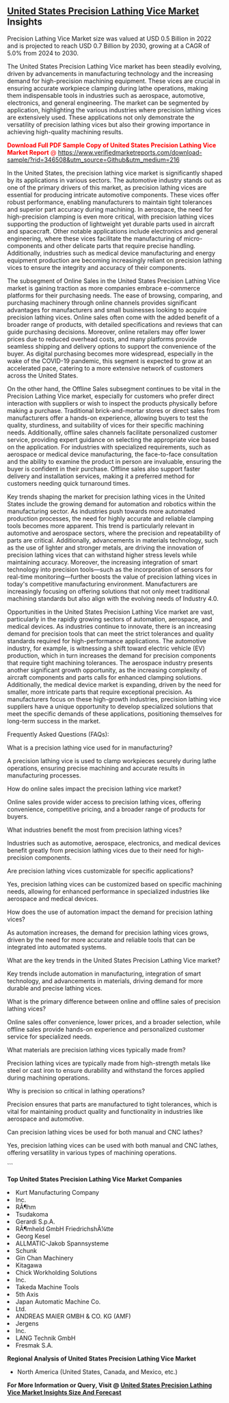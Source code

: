 <h2><a href="https://www.verifiedmarketreports.com/download-sample/?rid=346508&amp;utm_source=Github&amp;utm_medium=216" target="_blank">United States Precision Lathing Vice Market</a> Insights</h2><p>Precision Lathing Vice Market size was valued at USD 0.5 Billion in 2022 and is projected to reach USD 0.7 Billion by 2030, growing at a CAGR of 5.0% from 2024 to 2030.</p><p><p>The United States Precision Lathing Vice market has been steadily evolving, driven by advancements in manufacturing technology and the increasing demand for high-precision machining equipment. These vices are crucial in ensuring accurate workpiece clamping during lathe operations, making them indispensable tools in industries such as aerospace, automotive, electronics, and general engineering. The market can be segmented by application, highlighting the various industries where precision lathing vices are extensively used. These applications not only demonstrate the versatility of precision lathing vices but also their growing importance in achieving high-quality machining results.</p><p><p><span class=""><span style="color: #ff0000;"><strong>Download Full PDF Sample Copy of United States Precision Lathing Vice Market Report</strong> @ </span><a href="https://www.verifiedmarketreports.com/download-sample/?rid=346508&amp;utm_source=Github&amp;utm_medium=216" target="_blank">https://www.verifiedmarketreports.com/download-sample/?rid=346508&amp;utm_source=Github&amp;utm_medium=216</a></span></p></p><p>In the United States, the precision lathing vice market is significantly shaped by its applications in various sectors. The automotive industry stands out as one of the primary drivers of this market, as precision lathing vices are essential for producing intricate automotive components. These vices offer robust performance, enabling manufacturers to maintain tight tolerances and superior part accuracy during machining. In aerospace, the need for high-precision clamping is even more critical, with precision lathing vices supporting the production of lightweight yet durable parts used in aircraft and spacecraft. Other notable applications include electronics and general engineering, where these vices facilitate the manufacturing of micro-components and other delicate parts that require precise handling. Additionally, industries such as medical device manufacturing and energy equipment production are becoming increasingly reliant on precision lathing vices to ensure the integrity and accuracy of their components.<p>The subsegment of Online Sales in the United States Precision Lathing Vice market is gaining traction as more companies embrace e-commerce platforms for their purchasing needs. The ease of browsing, comparing, and purchasing machinery through online channels provides significant advantages for manufacturers and small businesses looking to acquire precision lathing vices. Online sales often come with the added benefit of a broader range of products, with detailed specifications and reviews that can guide purchasing decisions. Moreover, online retailers may offer lower prices due to reduced overhead costs, and many platforms provide seamless shipping and delivery options to support the convenience of the buyer. As digital purchasing becomes more widespread, especially in the wake of the COVID-19 pandemic, this segment is expected to grow at an accelerated pace, catering to a more extensive network of customers across the United States.<p>On the other hand, the Offline Sales subsegment continues to be vital in the Precision Lathing Vice market, especially for customers who prefer direct interaction with suppliers or wish to inspect the products physically before making a purchase. Traditional brick-and-mortar stores or direct sales from manufacturers offer a hands-on experience, allowing buyers to test the quality, sturdiness, and suitability of vices for their specific machining needs. Additionally, offline sales channels facilitate personalized customer service, providing expert guidance on selecting the appropriate vice based on the application. For industries with specialized requirements, such as aerospace or medical device manufacturing, the face-to-face consultation and the ability to examine the product in person are invaluable, ensuring the buyer is confident in their purchase. Offline sales also support faster delivery and installation services, making it a preferred method for customers needing quick turnaround times.<p>Key trends shaping the market for precision lathing vices in the United States include the growing demand for automation and robotics within the manufacturing sector. As industries push towards more automated production processes, the need for highly accurate and reliable clamping tools becomes more apparent. This trend is particularly relevant in automotive and aerospace sectors, where the precision and repeatability of parts are critical. Additionally, advancements in materials technology, such as the use of lighter and stronger metals, are driving the innovation of precision lathing vices that can withstand higher stress levels while maintaining accuracy. Moreover, the increasing integration of smart technology into precision tools—such as the incorporation of sensors for real-time monitoring—further boosts the value of precision lathing vices in today's competitive manufacturing environment. Manufacturers are increasingly focusing on offering solutions that not only meet traditional machining standards but also align with the evolving needs of Industry 4.0.<p>Opportunities in the United States Precision Lathing Vice market are vast, particularly in the rapidly growing sectors of automation, aerospace, and medical devices. As industries continue to innovate, there is an increasing demand for precision tools that can meet the strict tolerances and quality standards required for high-performance applications. The automotive industry, for example, is witnessing a shift toward electric vehicle (EV) production, which in turn increases the demand for precision components that require tight machining tolerances. The aerospace industry presents another significant growth opportunity, as the increasing complexity of aircraft components and parts calls for enhanced clamping solutions. Additionally, the medical device market is expanding, driven by the need for smaller, more intricate parts that require exceptional precision. As manufacturers focus on these high-growth industries, precision lathing vice suppliers have a unique opportunity to develop specialized solutions that meet the specific demands of these applications, positioning themselves for long-term success in the market.<p>Frequently Asked Questions (FAQs):</p><p>What is a precision lathing vice used for in manufacturing?</p><p>A precision lathing vice is used to clamp workpieces securely during lathe operations, ensuring precise machining and accurate results in manufacturing processes.</p><p>How do online sales impact the precision lathing vice market?</p><p>Online sales provide wider access to precision lathing vices, offering convenience, competitive pricing, and a broader range of products for buyers.</p><p>What industries benefit the most from precision lathing vices?</p><p>Industries such as automotive, aerospace, electronics, and medical devices benefit greatly from precision lathing vices due to their need for high-precision components.</p><p>Are precision lathing vices customizable for specific applications?</p><p>Yes, precision lathing vices can be customized based on specific machining needs, allowing for enhanced performance in specialized industries like aerospace and medical devices.</p><p>How does the use of automation impact the demand for precision lathing vices?</p><p>As automation increases, the demand for precision lathing vices grows, driven by the need for more accurate and reliable tools that can be integrated into automated systems.</p><p>What are the key trends in the United States Precision Lathing Vice market?</p><p>Key trends include automation in manufacturing, integration of smart technology, and advancements in materials, driving demand for more durable and precise lathing vices.</p><p>What is the primary difference between online and offline sales of precision lathing vices?</p><p>Online sales offer convenience, lower prices, and a broader selection, while offline sales provide hands-on experience and personalized customer service for specialized needs.</p><p>What materials are precision lathing vices typically made from?</p><p>Precision lathing vices are typically made from high-strength metals like steel or cast iron to ensure durability and withstand the forces applied during machining operations.</p><p>Why is precision so critical in lathing operations?</p><p>Precision ensures that parts are manufactured to tight tolerances, which is vital for maintaining product quality and functionality in industries like aerospace and automotive.</p><p>Can precision lathing vices be used for both manual and CNC lathes?</p><p>Yes, precision lathing vices can be used with both manual and CNC lathes, offering versatility in various types of machining operations.</p>```</p><p><strong>Top United States Precision Lathing Vice Market Companies</strong></p><div data-test-id=""><p><li>Kurt Manufacturing Company</li><li> Inc.</li><li> RÃ¶hm</li><li> Tsudakoma</li><li> Gerardi S.p.A.</li><li> RÃ¶mheld GmbH FriedrichshÃ¼tte</li><li> Georg Kesel</li><li> ALLMATIC-Jakob Spannsysteme</li><li> Schunk</li><li> Gin Chan Machinery</li><li> Kitagawa</li><li> Chick Workholding Solutions</li><li> Inc.</li><li> Takeda Machine Tools</li><li> 5th Axis</li><li> Japan Automatic Machine Co.</li><li> Ltd.</li><li> ANDREAS MAIER GMBH & CO. KG (AMF)</li><li> Jergens</li><li> Inc.</li><li> LANG Technik GmbH</li><li> Fresmak S.A.</li></p><div><strong>Regional Analysis of&nbsp;United States Precision Lathing Vice Market</strong></div><ul><li dir="ltr"><p dir="ltr">North America&nbsp;(United States, Canada, and Mexico, etc.)</p></li></ul><p><strong>For More Information or Query, Visit @&nbsp;</strong><strong><a href="https://www.verifiedmarketreports.com/product/precision-lathing-vice-market/?utm_source=Github&amp;utm_medium=216" target="_blank">United States Precision Lathing Vice Market Insights Size And Forecast</a></strong></p></div>
